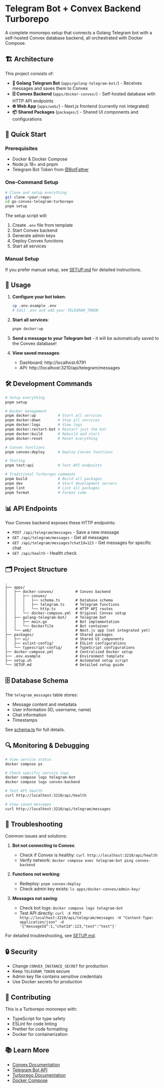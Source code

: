 # Telegram Bot + Convex Backend Turborepo

A complete monorepo setup that connects a Golang Telegram bot with a self-hosted Convex database backend, all orchestrated with Docker Compose.

## 🏗️ Architecture

This project consists of:

- **🤖 Golang Telegram Bot** (`apps/golang-telegram-bot/`) - Receives messages and saves them to Convex
- **🗄️ Convex Backend** (`apps/docker-convex/`) - Self-hosted database with HTTP API endpoints
- **🌐 Web App** (`apps/web/`) - Next.js frontend (currently not integrated)
- **📦 Shared Packages** (`packages/`) - Shared UI components and configurations

## 🚀 Quick Start

### Prerequisites

- Docker & Docker Compose
- Node.js 18+ and pnpm
- Telegram Bot Token from [@BotFather](https://t.me/botfather)

### One-Command Setup

```bash
# Clone and setup everything
git clone <your-repo>
cd go-convex-telegram-turborepo
pnpm setup
```

The setup script will:
1. Create `.env` file from template
2. Start Convex backend
3. Generate admin keys
4. Deploy Convex functions
5. Start all services

### Manual Setup

If you prefer manual setup, see [SETUP.md](./SETUP.md) for detailed instructions.

## 📱 Usage

1. **Configure your bot token**:
   ```bash
   cp .env.example .env
   # Edit .env and add your TELEGRAM_TOKEN
   ```

2. **Start all services**:
   ```bash
   pnpm docker:up
   ```

3. **Send a message to your Telegram bot** - it will be automatically saved to the Convex database!

4. **View saved messages**:
   - Dashboard: http://localhost:6791
   - API: http://localhost:3210/api/telegram/messages

## 🛠️ Development Commands

```bash
# Setup everything
pnpm setup

# Docker management
pnpm docker:up          # Start all services
pnpm docker:down        # Stop all services
pnpm docker:logs        # View logs
pnpm docker:restart-bot # Restart just the bot
pnpm docker:build       # Rebuild and start
pnpm docker:reset       # Reset everything

# Convex functions
pnpm convex:deploy      # Deploy Convex functions

# Testing
pnpm test:api           # Test API endpoints

# Traditional Turborepo commands
pnpm build              # Build all packages
pnpm dev                # Start development servers
pnpm lint               # Lint all packages
pnpm format             # Format code
```

## 📊 API Endpoints

Your Convex backend exposes these HTTP endpoints:

- `POST /api/telegram/messages` - Save a new message
- `GET /api/telegram/messages` - Get all messages
- `GET /api/telegram/messages?chatId=123` - Get messages for specific chat
- `GET /api/health` - Health check

## 🗂️ Project Structure

```
.
├── apps/
│   ├── docker-convex/          # Convex backend
│   │   ├── convex/
│   │   │   ├── schema.ts       # Database schema
│   │   │   ├── telegram.ts     # Telegram functions
│   │   │   └── http.ts         # HTTP API routes
│   │   └── docker-compose.yml  # Original Convex setup
│   ├── golang-telegram-bot/    # Telegram bot
│   │   ├── main.go             # Bot implementation
│   │   └── Dockerfile          # Bot container
│   └── web/                    # Next.js app (not integrated yet)
├── packages/                   # Shared packages
│   ├── ui/                     # Shared UI components
│   ├── eslint-config/          # ESLint configurations
│   └── typescript-config/      # TypeScript configurations
├── docker-compose.yml          # Centralized Docker setup
├── .env.example                # Environment template
├── setup.sh                    # Automated setup script
└── SETUP.md                    # Detailed setup guide
```

## 🗄️ Database Schema

The `telegram_messages` table stores:
- Message content and metadata
- User information (ID, username, name)
- Chat information
- Timestamps

See [schema.ts](./apps/docker-convex/convex/schema.ts) for full details.

## 🔍 Monitoring & Debugging

```bash
# View service status
docker compose ps

# Check specific service logs
docker compose logs telegram-bot
docker compose logs convex-backend

# Test API health
curl http://localhost:3210/api/health

# View saved messages
curl http://localhost:3210/api/telegram/messages
```

## 🚨 Troubleshooting

Common issues and solutions:

1. **Bot not connecting to Convex**:
   - Check if Convex is healthy: `curl http://localhost:3210/api/health`
   - Verify network: `docker compose exec telegram-bot ping convex-backend`

2. **Functions not working**:
   - Redeploy: `pnpm convex:deploy`
   - Check admin key exists: `ls apps/docker-convex/admin-key/`

3. **Messages not saving**:
   - Check bot logs: `docker compose logs telegram-bot`
   - Test API directly: `curl -X POST http://localhost:3210/api/telegram/messages -H "Content-Type: application/json" -d '{"messageId":1,"chatId":123,"text":"test"}'`

For detailed troubleshooting, see [SETUP.md](./SETUP.md).

## 🔒 Security

- Change `CONVEX_INSTANCE_SECRET` for production
- Keep `TELEGRAM_TOKEN` secure
- Admin key file contains sensitive credentials
- Use Docker secrets for production

## 🤝 Contributing

This is a Turborepo monorepo with:
- TypeScript for type safety
- ESLint for code linting
- Prettier for code formatting
- Docker for containerization

## 📚 Learn More

- [Convex Documentation](https://docs.convex.dev/)
- [Telegram Bot API](https://core.telegram.org/bots/api)
- [Turborepo Documentation](https://turbo.build/repo/docs)
- [Docker Compose](https://docs.docker.com/compose/)
